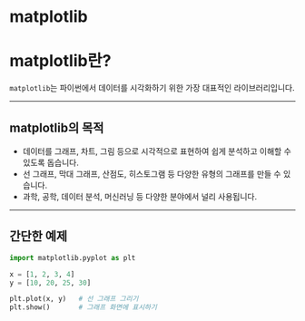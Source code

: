 # matplotlib

# matplotlib란?

`matplotlib`는 파이썬에서 데이터를 시각화하기 위한 가장 대표적인 라이브러리입니다.

---

## matplotlib의 목적

- 데이터를 그래프, 차트, 그림 등으로 시각적으로 표현하여 쉽게 분석하고 이해할 수 있도록 돕습니다.
- 선 그래프, 막대 그래프, 산점도, 히스토그램 등 다양한 유형의 그래프를 만들 수 있습니다.
- 과학, 공학, 데이터 분석, 머신러닝 등 다양한 분야에서 널리 사용됩니다.

---

## 간단한 예제

```python
import matplotlib.pyplot as plt

x = [1, 2, 3, 4]
y = [10, 20, 25, 30]

plt.plot(x, y)   # 선 그래프 그리기
plt.show()       # 그래프 화면에 표시하기
